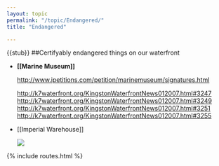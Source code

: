 ```yaml
---
layout: topic
permalink: "/topic/Endangered/"
title: "Endangered"

---
```


{{stub}}
##Certifyably endangered things on our waterfront

<ul>
<li><strong>[[Marine Museum]]</strong>

  http://www.ipetitions.com/petition/marinemuseum/signatures.html

  http://k7waterfront.org/KingstonWaterfrontNews012007.html#3247
  http://k7waterfront.org/KingstonWaterfrontNews012007.html#3249
  http://k7waterfront.org/KingstonWaterfrontNews012007.html#3251
  http://k7waterfront.org/KingstonWaterfrontNews012007.html#3255


<li>[[Imperial Warehouse]]
<p><img src="http://k7waterfront.org/Topic/Images/ImperialWarehouse01.jpg">
</ul>

{% include routes.html %}

